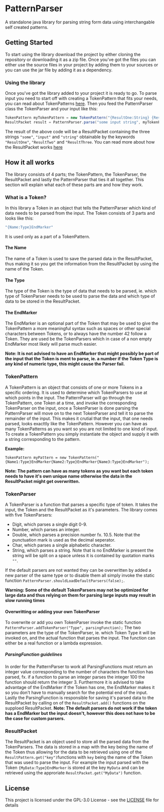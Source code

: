 # PatternParser
A standalone java library for parsing string form data using interchangable self created patterns.

## Getting Started
To start using the library download the project by either cloning the repository or downloading it as a zip file.
Once you've got the files you can either use the source files in your project by adding them to your sources or you can use the jar file by adding it as a dependency.

### Using the library
Once you've got the library added to your project it is ready to go.
To parse input you need to start off with creating a TokenPattern that fits your needs, you can read about TokenPatterns [here](#tokenpattern).
Then you feed the PatternParser class the TokenParser and your input like this:
```java
TokenPattern myTokenPattern = new TokenPattern("{ResultOne:String} {ResultTwo:String} {ResultThree:String}");
ResultPacket result = PatternParser.parse("some input string", myTokenPattern);
```
The result of the above code will be a ResultPacket containing the three strings `"some"`, `"input"` and `"string"` obtainable by the keywords `"ResultOne"`, `"ResultTwo"` and `"ResultThree`. You can read more about how the ResultPacket works [here](#resultpacket)

## How it all works
The library consists of 4 parts; the TokenPattern, the TokenParser, the ResultPacket and lastly the PatternParser that ties it all together. This section will explain what each of these parts are and how they work.

### What is a Token?
In this library a Token in an object that tells the PatternParser which kind of data needs to be parsed from the input.
The Token consists of 3 parts and looks like this: 
```java
"{Name:Type}EndMarker"
```
It is used only as a part of a TokenPattern.
#### The Name
The name of a Token is used to save the parsed data in the ResultPacket, thus making it so you get the information from the ResultPacket by using the name of the Token.

#### The Type
The type of the Token is the type of data that needs to be parsed, ie. which type of TokenParser needs to be used to parse the data and which type of data to be stored in the ResultPacket.

#### The EndMarker
The EndMarker is an optional part of the Token that may be used to give the TokenPattern a more meaningful syntax such as spaces or other special characters between Tokens, or to always have the number 42 follow a Token. They are used be the TokenParsers which in case of a non empty EndMarker most likely will parse much easier.

**Note: It is not advised to have an EndMarker that might possibly be part of the input that the Token is ment to parse, ie. a number if the Token Type is any kind of numeric type, this might cause the Parser fail.**

### TokenPattern
A TokenPattern is an object that consists of one or more Tokens in a specific ordering. It is used to determine which TokenParsers to use at which points in the input. The PatternParser will go through the TokenPattern, one Token at a time, and invoke the corresponding TokenParser on the input, once a TokenParser is done parsing the PatternParser will move on to the next TokenParser and tell it to parse the remainder of the input. This makes it crutial that the input, that one needs parsed, looks exacttly like the TokenPattern.
However you can have as many TokenPatterns as you want so you are not limited to one kind of input.
To create a TokenPattern you simply instantiate the object and supply it with a string corresponding to the pattern.

**Example:**
```jave
TokenPattern myPattern = new TokenPattern("{Name1:Type}EndMarker{Name2:Type}EndMarker{Name3:Type}EndMarker");
```
**Note: The pattern can have as many tokens as you want but each token needs to have it's own unique name otherwise the data in the ResultPacket might get overwritten.**
### TokenParser
A TokenParser is a function that parses a specific type of token. It takes the input, the Token and the ResultPacket as it's parameters.
The library comes with five TokenParsers:
* Digit, which parses a single digit 0-9.
* Number, which parses an integer.
* Double, which parses a precision number fx. 10.5. Note that the punctuation mark is used as the decimal seperator.
* Char, which parses a single alphabetic character.
* String, which parses a string. Note that is no EndMarker is present the string will be split on a space unless it is contained by quotation marks `""`.

If the default parsers are not wanted they can be overwritten by added a new parser of the same type or to disable them all simply invoke the static function `PatternParser.shouldLoadDefaultParsers(false);`.

**Warning: Some of the default TokenParsers may not be optimized for large data and thus relying on them for parsing large inputs may result in slow running times**

#### Overwritting or adding your own TokenParser
To overwrite or add you own TokenParser invoke the static function `PatternParser.addTokenParser("Type", parsingFunction);`
The two parameters are the type of the TokenParser, ie. which Token Type it will be invoked on, and the actual function that parses the input. The function can either be a real function or a lambda expression.

##### ParsingFunction guidelines
In order for the PatternParser to work all ParsingFunctions must return an integer value corresponding to the number of characters the function has parsed, fx. if a function to parse an integer parses the integer 100 the function should return the integer 3.
Furthermore it is advised to take advantage of the EndMarker if the Token has one, the EndMarker makes it so you don't have to manually search for the potential end of the input.
Lastly the ParsingFunction is responsible for saving it's parsed data to the ResultPacket by calling on of the `ResultPacket.add()` functions on the supploed ResultPacket.
**Note: The default parsers do not work if the token has a EndMarker but the input doesn't, however this does not have to be the case for custom parsers.**

### ResultPacket
The ResultPacket is an object used to store all the parsed data from the TokenParsers. The data is stored in a map with the key being the name of the Token thus allowing for the data to be retrieved using one of the `ResultPattern.get("key")`functions with `key` being the name of the Token that was used to parse the input. For example the input parsed with the Token `{MyData:Type}EndMarker` is stored at the key `MyData` and can be retrieved using the approriate `ResultPacket.get("MyData")` function.

## License
This project is licensed under the GPL-3.0 License - see the [LICENSE](LICENSE) file for details
